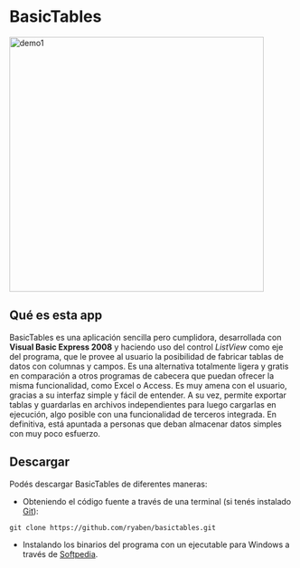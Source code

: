 # BasicTables

<img alt='demo1' src='https://i.ibb.co/zZsdVyD/basictables.gif' width='450'>

## Qué es esta app

BasicTables es una aplicación sencilla pero cumplidora, desarrollada con **Visual Basic Express 2008** y haciendo uso del control *ListView* como eje del programa, que le provee al usuario la posibilidad de fabricar tablas de datos con columnas y campos. Es una alternativa totalmente ligera y gratis en comparación a otros programas de cabecera que puedan ofrecer la misma funcionalidad, como Excel o Access. Es muy amena con el usuario, gracias a su interfaz simple y fácil de entender. A su vez, permite exportar tablas y guardarlas en archivos independientes para luego cargarlas en ejecución, algo posible con una funcionalidad de terceros integrada. En definitiva, está apuntada a personas que deban almacenar datos simples con muy poco esfuerzo.

## Descargar

Podés descargar BasicTables de diferentes maneras:

* Obteniendo el código fuente a través de una terminal (si tenés instalado <a href='https://git-scm.com/downloads'>Git</a>):

```
git clone https://github.com/ryaben/basictables.git
```

* Instalando los binarios del programa con un ejecutable para Windows a través de <a href='https://www.softpedia.com/get/Office-tools/Other-Office-Tools/BasicTables.shtml'>Softpedia</a>.
